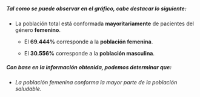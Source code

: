 ##### Tal como se puede observar en el gráfico, cabe destacar lo siguiente:

* La población total está conformada **mayoritariamente** de pacientes del género **femenino**.

    * El **69.444%** corresponde a la **población femenina**.
    
    * El **30.556%** corresponde a la **población masculina**.
    
##### Con base en la información obtenida, podemos determinar que:
* _La población femenina conforma la mayor parte de la población saludable._
